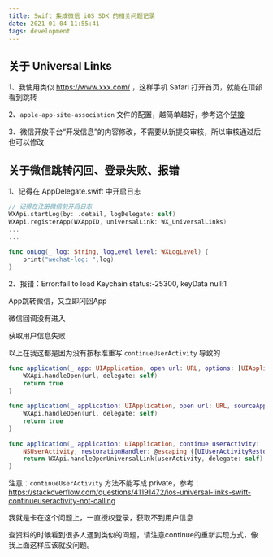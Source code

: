 ```yaml
---
title: Swift 集成微信 iOS SDK 的相关问题记录
date: 2021-01-04 11:55:41
tags: development
---
```


## 关于 Universal Links

1、我使用类似 https://www.xxx.com/ ，这样手机 Safari 打开首页，就能在顶部看到跳转

2、`apple-app-site-association` 文件的配置，越简单越好，参考这个[链接](https://blog.csdn.net/peng_up/article/details/103894818)

3、微信开放平台“开发信息”的内容修改，不需要从新提交审核，所以审核通过后也可以修改

 
## 关于微信跳转闪回、登录失败、报错

1、记得在 AppDelegate.swift 中开启日志

```swift
// 记得在注册微信前开启日志
WXApi.startLog(by: .detail, logDelegate: self)
WXApi.registerApp(WXAppID, universalLink: WX_UniversalLinks)
...
...
 
func onLog(_ log: String, logLevel level: WXLogLevel) {
    print("wechat-log: ",log)
}
```

2、报错：Error:fail to load Keychain status:-25300, keyData null:1

App跳转微信，又立即闪回App

微信回调没有进入

获取用户信息失败

以上在我这都是因为没有按标准重写 `continueUserActivity` 导致的

```swift
func application(_ app: UIApplication, open url: URL, options: [UIApplication.OpenURLOptionsKey: Any] = [:]) -> Bool {
    WXApi.handleOpen(url, delegate: self)
    return true
}
    
func application(_ application: UIApplication, open url: URL, sourceApplication: String?, annotation: Any) -> Bool {
    WXApi.handleOpen(url, delegate: self)
    return true
}
    
func application(_ application: UIApplication, continue userActivity:
    NSUserActivity, restorationHandler: @escaping ([UIUserActivityRestoring]?) -> Void) -> Bool {
    return WXApi.handleOpenUniversalLink(userActivity, delegate: self)
}
```

注意：`continueUserActivity` 方法不能写成 private，参考：https://stackoverflow.com/questions/41191472/ios-universal-links-swift-continueuseractivity-not-calling

我就是卡在这个问题上，一直授权登录，获取不到用户信息

查资料的时候看到很多人遇到类似的问题，请注意continue的重新实现方式，像我上面这样应该就没问题。
